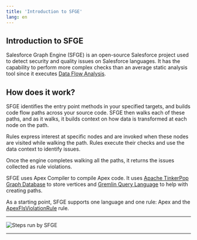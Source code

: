 ```yaml
---
title: 'Introduction to SFGE'
lang: en
---
```

## Introduction to SFGE
Salesforce Graph Engine (SFGE) is an open-source Salesforce project used to detect security and quality issues on Salesforce languages. It has the capability to perform more complex checks than an average static analysis tool since it executes [Data Flow Analysis](https://en.wikipedia.org/wiki/Data-flow_analysis).

## How does it work?
SFGE identifies the entry point methods in your specified targets, and builds code flow paths across your source code. SFGE then walks each of these paths, and as it walks, it builds context on how data is transformed at each node on the path.

Rules express interest at specific nodes and are invoked when these nodes are visited while walking the path. Rules execute their checks and use the data context to identify issues. 

Once the engine completes walking all the paths, it returns the issues collected as rule violations.

SFGE uses Apex Compiler to compile Apex code. It uses [Apache TinkerPop Graph Database](https://tinkerpop.apache.org/) to store vertices and [Gremlin Query Language](https://tinkerpop.apache.org/gremlin.html) to help with creating paths.

As a starting point, SFGE supports one language and one rule: Apex and the [ApexFlsViolationRule](./en/v3.x/salesforce-graph-engine/rules/#dfa-rules) rule.

-------

![Steps run by SFGE](./assets/images/SFGE_flow_overview.png)

-------
